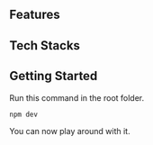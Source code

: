 ## Features

## Tech Stacks

## Getting Started

Run this command in the root folder.

```bash
npm dev
```

You can now play around with it.
